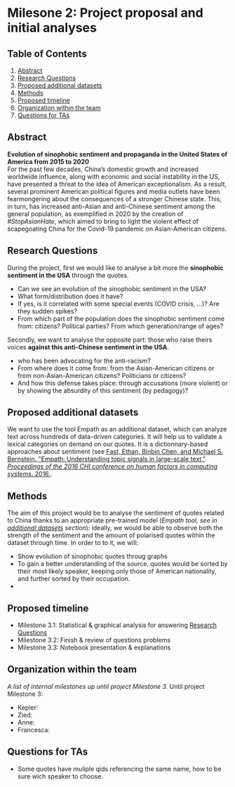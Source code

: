 # Milesone 2: Project proposal and initial analyses

## Table of Contents
1. [Abstract](#Abstract)
2. [Research Questions](#Research-Questions)
3. [Proposed additional datasets](#Proposed-additional-datasets)
4. [Methods](#Methods)
5. [Proposed timeline](#Proposed-timeline)
6. [Organization within the team](#Organization-within-the-team)
7. [Questions for TAs](#Questions-for-TAs)


## Abstract
**Evolution of sinophobic sentiment and propaganda in the United States of America from 2015 to 2020** <br/>
For the past few decades, China’s domestic growth and increased worldwide influence, along with economic and social instability in the US, have presented a threat to the idea of American exceptionalism. As a result, several prominent American political figures and media outlets have been fearmongering about the consequences of a stronger Chinese state. This, in turn, has increased anti-Asian and anti-Chinese sentiment among the general population, as exemplified in 2020 by the creation of *#StopAsianHate*, which aimed to bring to light the violent effect of scapegoating China for the Covid-19 pandemic on Asian-American citizens.

## Research Questions 
During the project, first we would like to analyse a bit more the **sinophobic sentiment in the USA** through the quotes.
* Can we see an evolution of the sinophobic sentiment in the USA?
* What form/distribution does it have?
* If yes, is it correlated with some special events (COVID crisis, ...)? Are they sudden spikes?
* From which part of the population does the sinophobic sentiment come from: citizens? Political parties? From which generation/range of ages?

Secondly, we want to analyse the opposite part: those who raise theirs voices **against this anti-Chinese sentiment in the USA**.
* who has been advocating for the anti-racism?
* From where does it come from: from the Asian-American citizens or from non-Asian-American citizens? Politicians or citizens?
* And how this defense takes place: through accusations (more violent) or by showing the absurdity of this sentiment (by pedagogy)?

## Proposed additional datasets 
We want to use the tool Empath as an additional dataset, which can  analyze text across hundreds of data-driven categories. It will help us to validate a lexical categories on demand on our quotes. It is a dictionnary-based approaches about sentiment (see [Fast, Ethan, Binbin Chen, and Michael S. Bernstein. "Empath: Understanding topic signals in large-scale text." *Proceedings of the 2016 CHI conference on human factors in computing systems.* 2016.](https://arxiv.org/pdf/1602.06979.pdf).

## Methods
The aim of this project would be to analyse the sentiment of quotes related to China thanks to an appropriate pre-trained model (*Empath tool, see in [additional datasets](#Proposed-additional-datasets) section*): ideally, we would be able to observe both the strength of the sentiment and the amount of polarised quotes within the dataset through time.
In order to to it, we will:
* Show evolution of sinophobic quotes throug graphs
* To gain a better understanding of the source, quotes would be sorted by their most likely speaker, keeping only those of American nationality, and further sorted by their occupation.
* 

## Proposed timeline

- Milestone 3.1: Statistical & graphical analysis for answering [Research Questions](#Research-Questions)
- Milestone 3.2: Finish & review of questions problems
- Milestone 3.3: Notebook presentation & explanations

## Organization within the team 
*A list of internal milestones up until project Milestone 3.*
Until project Milestone 3:

- Kepler:
- Zied:
- Anne:
- Francesca:

## Questions for TAs 
- Some quotes have muliple qids referencing the same name, how to be sure wich speaker to choose. 

